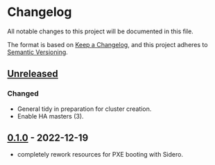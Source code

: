 # Changelog

All notable changes to this project will be documented in this file.

The format is based on [Keep a Changelog](https://keepachangelog.com/en/1.0.0/),
and this project adheres to [Semantic Versioning](https://semver.org/spec/v2.0.0.html).

## [Unreleased]

### Changed

- General tidy in preparation for cluster creation.
- Enable HA masters (3).

## [0.1.0] - 2022-12-19

- completely rework resources for PXE booting with Sidero.

[Unreleased]: https://github.com/a7d-corp/homelab-k8s-cluster-room101-a7d-mc/compare/v0.1.0...HEAD
[0.1.0]: https://github.com/a7d-corp/homelab-k8s-cluster-room101-a7d-mc/releases/tag/v0.1.0
